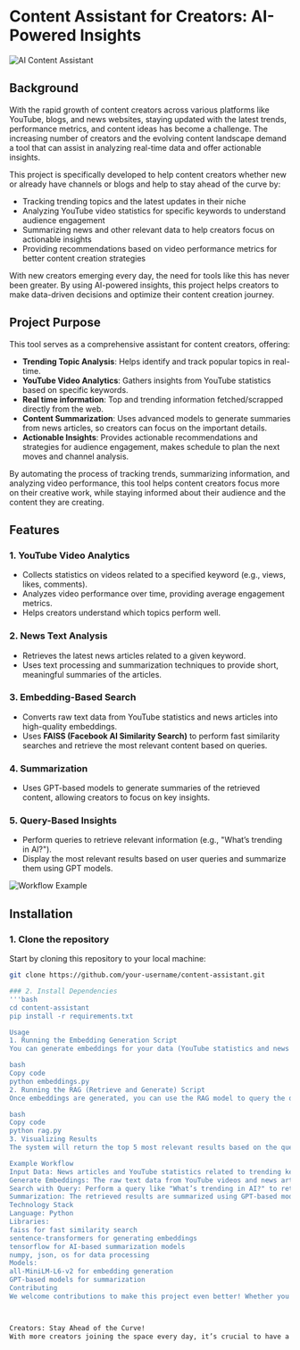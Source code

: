 # Content Assistant for Creators: AI-Powered Insights

![AI Content Assistant](https://via.placeholder.com/800x400.png) <!-- Replace this URL with your image URL -->

## Background
With the rapid growth of content creators across various platforms like YouTube, blogs, and news websites, staying updated with the latest trends, performance metrics, and content ideas has become a challenge. The increasing number of creators and the evolving content landscape demand a tool that can assist in analyzing real-time data and offer actionable insights. 

This project is specifically developed to help content creators whether new or already have channels or blogs and help to stay ahead of the curve by:
- Tracking trending topics and the latest updates in their niche
- Analyzing YouTube video statistics for specific keywords to understand audience engagement
- Summarizing news and other relevant data to help creators focus on actionable insights
- Providing recommendations based on video performance metrics for better content creation strategies

With new creators emerging every day, the need for tools like this has never been greater. By using AI-powered insights, this project helps creators to make data-driven decisions and optimize their content creation journey.

## Project Purpose
This tool serves as a comprehensive assistant for content creators, offering:
- **Trending Topic Analysis**: Helps identify and track popular topics in real-time.
- **YouTube Video Analytics**: Gathers insights from YouTube statistics based on specific keywords.
- **Real time information**:  Top and trending information fetched/scrapped directly from the web.
- **Content Summarization**: Uses advanced models to generate summaries from news articles, so creators can focus on the important details.
- **Actionable Insights**: Provides actionable recommendations and strategies for audience engagement, makes schedule to plan the next moves and channel analysis.

By automating the process of tracking trends, summarizing information, and analyzing video performance, this tool helps content creators focus more on their creative work, while staying informed about their audience and the content they are creating.

## Features
### 1. **YouTube Video Analytics**
- Collects statistics on videos related to a specified keyword (e.g., views, likes, comments).
- Analyzes video performance over time, providing average engagement metrics.
- Helps creators understand which topics perform well.

### 2. **News Text Analysis**
- Retrieves the latest news articles related to a given keyword.
- Uses text processing and summarization techniques to provide short, meaningful summaries of the articles.
  
### 3. **Embedding-Based Search**
- Converts raw text data from YouTube statistics and news articles into high-quality embeddings.
- Uses **FAISS (Facebook AI Similarity Search)** to perform fast similarity searches and retrieve the most relevant content based on queries.

### 4. **Summarization**
- Uses GPT-based models to generate summaries of the retrieved content, allowing creators to focus on key insights.

### 5. **Query-Based Insights**
- Perform queries to retrieve relevant information (e.g., "What’s trending in AI?").
- Display the most relevant results based on user queries and summarize them using GPT models.

![Workflow Example](https://via.placeholder.com/800x400.png) <!-- Replace this URL with your image URL -->

## Installation

### 1. Clone the repository
Start by cloning this repository to your local machine:
```bash
git clone https://github.com/your-username/content-assistant.git

### 2. Install Dependencies
'''bash
cd content-assistant
pip install -r requirements.txt

Usage
1. Running the Embedding Generation Script
You can generate embeddings for your data (YouTube statistics and news articles) by running the following command:

bash
Copy code
python embeddings.py
2. Running the RAG (Retrieve and Generate) Script
Once embeddings are generated, you can use the RAG model to query the data and retrieve relevant information by running:

bash
Copy code
python rag.py
3. Visualizing Results
The system will return the top 5 most relevant results based on the query entered and provide summaries using GPT-based models. You will see a summary of what’s trending in your niche or a specific keyword.

Example Workflow
Input Data: News articles and YouTube statistics related to trending keywords (e.g., “AI”).
Generate Embeddings: The raw text data from YouTube videos and news articles are converted into embeddings using the Sentence-BERT model.
Search with Query: Perform a query like "What’s trending in AI?" to retrieve relevant news articles and YouTube video data.
Summarization: The retrieved results are summarized using GPT-based models, providing you with concise insights.
Technology Stack
Language: Python
Libraries:
faiss for fast similarity search
sentence-transformers for generating embeddings
tensorflow for AI-based summarization models
numpy, json, os for data processing
Models:
all-MiniLM-L6-v2 for embedding generation
GPT-based models for summarization
Contributing
We welcome contributions to make this project even better! Whether you're improving the summarization algorithms, adding new features, or fixing bugs, we appreciate your help.



Creators: Stay Ahead of the Curve!
With more creators joining the space every day, it’s crucial to have a tool that helps you stay informed and ahead of the competition. By using this tool, you can access the latest data, track trends, and generate actionable insights that will improve your content creation process.
